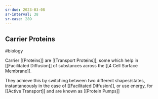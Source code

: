 ```yaml
---
sr-due: 2023-03-08
sr-interval: 38
sr-ease: 289
---
```

## Carrier Proteins
#biology 

Carrier [[Proteins]] are [[Transport Proteins]], some which help in [[Facilitated Diffusion]] of substances across the [[4 Cell Surface Membrane]].

They achieve this by switching between two different shapes/states, instantaneously in the case of [[Facilitated Diffusion]], or use energy, for [[Active Transport]] and are known as [[Protein Pumps]]
